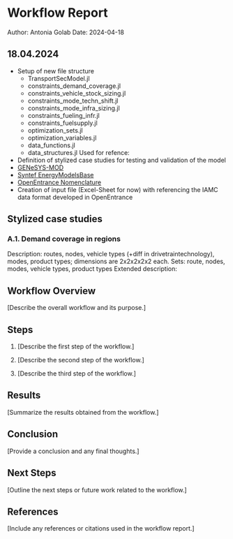 # Workflow Report
Author: Antonia Golab
Date: 2024-04-18

## 18.04.2024

- Setup of new file structure
    - TransportSecModel.jl
    - constraints_demand_coverage.jl
    - constraints_vehicle_stock_sizing.jl
    - constraints_mode_techn_shift.jl
    - constraints_mode_infra_sizing.jl
    - constraints_fueling_infr.jl
    - constraints_fuelsupply.jl
    - optimization_sets.jl
    - optimization_variables.jl
    - data_functions.jl
    - data_structures.jl
Used for refence: 
- Definition of stylized case studies for testing and validation of the model
- [GENeSYS-MOD](https://github.com/GENeSYS-MOD/GENeSYS_MOD.jl/tree/main)
- [Syntef EnergyModelsBase](https://github.com/EnergyModelsX/EnergyModelsBase.jl/tree/main)
- [OpenEntrance Nomenclature](https://github.com/openENTRANCE/openentrance/tree/main/definitions/variable)
- Creation of input file (Excel-Sheet for now) with referencing the IAMC data format developed in OpenEntrance
## Stylized case studies

### A.1. Demand coverage in regions
Description: routes, nodes, vehicle types (+diff in drivetraintechnology), modes, product types; dimensions are 2x2x2x2x2 each.
Sets: route, nodes, modes, vehicle types, product types
Extended description:  


## Workflow Overview

[Describe the overall workflow and its purpose.]

## Steps

1. [Describe the first step of the workflow.]

2. [Describe the second step of the workflow.]

3. [Describe the third step of the workflow.]

## Results

[Summarize the results obtained from the workflow.]

## Conclusion

[Provide a conclusion and any final thoughts.]

## Next Steps

[Outline the next steps or future work related to the workflow.]

## References

[Include any references or citations used in the workflow report.]